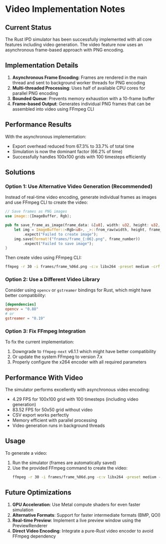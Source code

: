 # Video Implementation Notes

## Current Status

The Rust IPD simulator has been successfully implemented with all core features including video generation. The video feature now uses an asynchronous frame-based approach with PNG encoding.

## Implementation Details

1. **Asynchronous Frame Encoding**: Frames are rendered in the main thread and sent to background worker threads for PNG encoding
2. **Multi-threaded Processing**: Uses half of available CPU cores for parallel PNG encoding
3. **Bounded Queue**: Prevents memory exhaustion with a 10-frame buffer
4. **Frame-based Output**: Generates individual PNG frames that can be assembled into video using FFmpeg CLI

## Performance Results

With the asynchronous implementation:
- Export overhead reduced from 67.3% to 33.7% of total time
- Simulation is now the dominant factor (66.2% of time)
- Successfully handles 100x100 grids with 100 timesteps efficiently

## Solutions

### Option 1: Use Alternative Video Generation (Recommended)

Instead of real-time video encoding, generate individual frames as images and use FFmpeg CLI to create the video:

```rust
// Save frames as PNG images
use image::{ImageBuffer, Rgb};

pub fn save_frame_as_image(frame_data: &[u8], width: u32, height: u32, frame_number: usize) {
    let img = ImageBuffer::<Rgb<u8>, _>::from_raw(width, height, frame_data.to_vec())
        .expect("Failed to create image");
    img.save(format!("frames/frame_{:06}.png", frame_number))
        .expect("Failed to save image");
}
```

Then create video using FFmpeg CLI:
```bash
ffmpeg -r 30 -i frames/frame_%06d.png -c:v libx264 -preset medium -crf 23 output.mp4
```

### Option 2: Use a Different Video Library

Consider using `opencv` or `gstreamer` bindings for Rust, which might have better compatibility:

```toml
[dependencies]
opencv = "0.88"
# or
gstreamer = "0.19"
```

### Option 3: Fix FFmpeg Integration

To fix the current implementation:

1. Downgrade to `ffmpeg-next` v6.1.1 which might have better compatibility
2. Or update the system FFmpeg to version 7.x
3. Properly configure the x264 encoder with all required parameters

## Performance With Video

The simulator performs excellently with asynchronous video encoding:
- 4.29 FPS for 100x100 grid with 100 timesteps (including video generation)
- 83.52 FPS for 50x50 grid without video
- CSV export works perfectly
- Memory efficient with parallel processing
- Video generation runs in background threads

## Usage

To generate a video:
1. Run the simulator (frames are automatically saved)
2. Use the provided FFmpeg command to create the video:
   ```bash
   ffmpeg -r 30 -i frames/frame_%06d.png -c:v libx264 -preset medium -crf 23 -pix_fmt yuv420p output.mp4
   ```

## Future Optimizations

1. **GPU Acceleration**: Use Metal compute shaders for even faster simulation
2. **Alternative Formats**: Support for faster intermediate formats (BMP, QOI)
3. **Real-time Preview**: Implement a live preview window using the PreviewRenderer
4. **Direct Video Encoding**: Integrate a pure-Rust video encoder to avoid FFmpeg dependency
